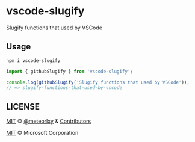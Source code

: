 # vscode-slugify

Slugify functions that used by VSCode

## Usage

```sh
npm i vscode-slugify
```

```js
import { githubSlugify } from 'vscode-slugify';

console.log(githubSlugify('Slugify functions that used by VSCode'));
// => slugify-functions-that-used-by-vscode
```

## LICENSE

[MIT](https://github.com/meteorlxy/vscode-slugify/blob/master/LICENSE) &copy; [@meteorlxy](https://github.com/meteorlxy) & [Contributors](https://github.com/meteorlxy/vscode-slugify/graphs/contributors)

[MIT](https://github.com/microsoft/vscode/blob/main/LICENSE.txt) &copy; Microsoft Corporation
